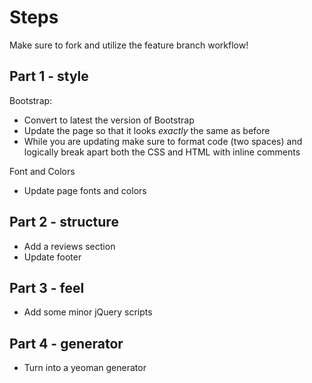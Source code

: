 # Steps

Make sure to fork and utilize the feature branch workflow!

## Part 1 - style

Bootstrap:

  - Convert to latest the version of Bootstrap
  - Update the page so that it looks *exactly* the same as before
  - While you are updating make sure to format code (two spaces) and logically break apart both the CSS and HTML with inline comments

Font and Colors

  - Update page fonts and colors

## Part 2 - structure

  - Add a reviews section
  - Update footer

## Part 3 - feel

  - Add some minor jQuery scripts

## Part 4 - generator

  - Turn into a yeoman generator
